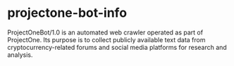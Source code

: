 # projectone-bot-info
ProjectOneBot/1.0 is an automated web crawler operated as part of ProjectOne.
Its purpose is to collect publicly available text data from cryptocurrency-related
forums and social media platforms for research and analysis.